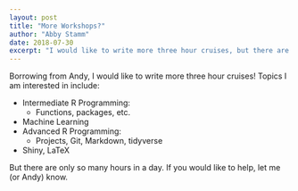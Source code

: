 ```yaml
---
layout: post
title: "More Workshops?"
author: "Abby Stamm"
date: 2018-07-30
excerpt: "I would like to write more three hour cruises, but there are only so many hours in a day. A call for help."
---
```


Borrowing from Andy, I would like to write more three hour cruises! Topics I am interested in include:

- Intermediate R Programming:
  - Functions, packages, etc.
- Machine Learning
- Advanced R Programming:
  - Projects, Git, Markdown, tidyverse
- Shiny, LaTeX

But there are only so many hours in a day. If you would like to help, let me (or Andy) know.

